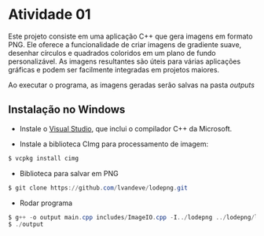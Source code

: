 # Atividade 01

Este projeto consiste em uma aplicação C++ que gera imagens em formato PNG. Ele oferece a funcionalidade de criar imagens de gradiente suave, desenhar círculos e quadrados coloridos em um plano de fundo personalizável. As imagens resultantes são úteis para várias aplicações gráficas e podem ser facilmente integradas em projetos maiores.

Ao executar o programa, as imagens geradas serão salvas na pasta *outputs*

## Instalação no Windows

- Instale o [Visual Studio](https://visualstudio.microsoft.com/pt-br/), que inclui o compilador C++ da Microsoft.

- Instale a biblioteca CImg para processamento de imagem:
```powershell
$ vcpkg install cimg
```
- Biblioteca para salvar em PNG
```powershell
$ git clone https://github.com/lvandeve/lodepng.git
```
- Rodar programa
```powershell
$ g++ -o output main.cpp includes/ImageIO.cpp -I../lodepng ../lodepng/lodepng.cpp -Wall
$ ./output
```